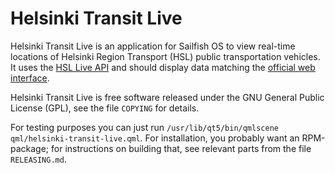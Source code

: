Helsinki Transit Live
=====================

Helsinki Transit Live is an application for Sailfish OS to view
real-time locations of Helsinki Region Transport (HSL) public
transportation vehicles. It uses the [HSL Live API][1] and should
display data matching the [official web interface][2].

 [1]: http://developer.reittiopas.fi/pages/en/other-apis.php
 [2]: http://live.mattersoft.fi/hklkartta/

Helsinki Transit Live is free software released under the GNU General
Public License (GPL), see the file `COPYING` for details.

For testing purposes you can just run
`/usr/lib/qt5/bin/qmlscene qml/helsinki-transit-live.qml`.
For installation, you probably want an RPM-package; for instructions
on building that, see relevant parts from the file `RELEASING.md`.
